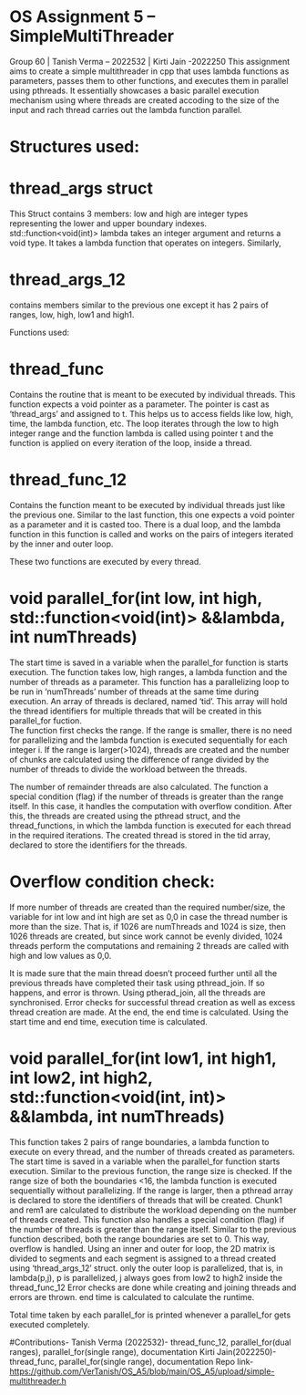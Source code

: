 # OS Assignment 5 – SimpleMultiThreader
Group 60 | Tanish Verma – 2022532 | Kirti Jain -2022250
This assignment aims to create a simple multithreader in cpp that  uses lambda functions as parameters, passes them to other functions, and executes them in parallel using pthreads. 
It essentially showcases a basic parallel execution mechanism using where threads are created accoding to the size of the input and rach thread carries out the lambda function parallel.


# Structures used:
# thread_args struct
This Struct contains 3 members: low and high are integer types representing the lower and upper boundary indexes. 
std::function<void(int)> lambda takes an integer argument and returns a void type. It takes a lambda function that operates on integers. 
Similarly, 
# thread_args_12
contains members similar to the previous one except it has 2 pairs of ranges, low, high, low1 and high1. 

Functions used:
# thread_func 
Contains the routine that is meant to be executed by individual threads.
This function expects a void pointer as a parameter. The pointer is cast as ‘thread_args’ and assigned to t. This helps us to access fields like low, high, time, the lambda function, etc.
The loop iterates through the low to high integer range and the function lambda is called using pointer t and the function is applied on every iteration of the loop, inside a thread.

# thread_func_12
Contains the function meant to be executed by individual threads just like the previous one.
Similar to the last function, this one expects a void pointer as a parameter and it is casted too. 
There is a dual loop, and the lambda function in this function is called and works on the pairs of integers iterated by the inner and outer loop.

These two functions are executed by every thread.
# void parallel_for(int low, int high, std::function<void(int)> &&lambda, int numThreads)
The start time is saved in a variable when the parallel_for function is starts execution.
The function takes low, high ranges, a lambda function and the number of threads as a parameter.
This function has a parallelizing loop to be run in ‘numThreads’ number of threads at the same time during execution.
An array of threads is declared, named ‘tid’. This array will hold the thread identifiers for multiple threads that will be created in this parallel_for fuction.  
The function first checks the range. If the range  is smaller, there is no need for parallelizing and the lambda function is executed sequentially for each integer i.
If the range is larger(>1024), threads are created and the number of chunks are calculated using the difference of range divided by the number of threads to divide the workload between the threads.

The number of remainder threads are also calculated. 
The function a special condition (flag) if the number of threads is greater than the range itself. In this case, it handles the computation with overflow condition.
After this, the threads are created using the pthread struct, and the thread_functions, in which the lambda function is executed for each thread in the required iterations. The created thread is stored in the tid array, declared to store the identifiers for the threads.
# Overflow condition check:
If more number of threads are created than the required number/size, the variable for int low and int high are set as 0,0 in case the thread number is more than the size. 
That is, if 1026 are numThreads and 1024 is size, then 1026 threads are created, but since work cannot be evenly divided, 1024 threads perform the computations and remaining 2 threads are called with high and low values as 0,0.


It is made sure that the main thread doesn’t proceed further until all the previous threads have completed their task using pthread_join. If so happens, and error is thrown. Using ptherad_join, all the threads are synchronised.
Error checks for successful thread creation as well as excess thread creation are made.
At the end, the end time is calculated.  Using the start time and end time, execution time is calculated.


# void parallel_for(int low1, int high1, int low2, int high2, std::function<void(int, int)> &&lambda, int numThreads)
This function takes 2 pairs of range boundaries, a lambda function to execute on every thread, and the number of threads created as parameters.
The start time is saved in a variable when the parallel_for function starts execution.
Similar to the previous function, the range size is checked. If the range size of both the boundaries <16, the lambda function is executed sequentially without parallelizing. If the range is larger, then a pthread array is declared to store the identifiers of threads that will be created.
Chunk1 and rem1 are calculated to distribute the workload depending on the number of threads created.
This function also handles a special condition (flag) if the number of threads is greater than the range itself.
Similar to the previous function described, both the range boundaries are set to 0. This way, overflow is handled.
Using an inner and outer for loop, the 2D matrix is divided to segments and each segment is assigned to a thread created using ‘thread_args_12’ struct. 
only the outer loop is parallelized, that is, in lambda(p,j), p is parallelized, j always goes from low2 to high2 inside the thread_func_12
Error checks are done while creating and joining threads and errors are thrown.
end time is calculated to calculate the runtime.

Total time taken by each parallel_for is printed whenever a parallel_for gets executed completely.

#Contributions-
Tanish Verma (2022532)- thread_func_12, parallel_for(dual ranges), parallel_for(single range), documentation
Kirti Jain(2022250)-thread_func, parallel_for(single range), documentation
Repo link- https://github.com/VerTanish/OS_A5/blob/main/OS_A5/upload/simple-multithreader.h
